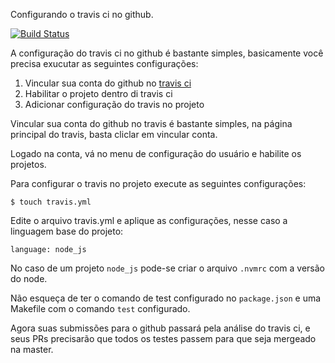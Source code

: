 Configurando o travis ci no github.

[![Build Status](https://travis-ci.org/ozeas/setting-up-travis-ci.svg?branch=master)](https://travis-ci.org/ozeas/setting-up-travis-ci)

A configuração do travis ci no github é bastante simples, basicamente você precisa exucutar as seguintes configurações:

 1. Vincular sua conta do github no [travis ci](https://travis-ci.org/)
 2. Habilitar o projeto dentro di travis ci
 3. Adicionar configuração do travis no projeto
 
 Vincular sua conta do github no travis é bastante simples, na página principal do travis, basta cliclar em vincular conta.

Logado na conta, vá no menu de configuração do usuário e habilite os projetos.

Para configurar o travis no projeto execute as seguintes configurações:

    $ touch travis.yml

Edite o arquivo travis.yml e aplique as configurações, nesse caso a linguagem base do projeto:

    language: ​node_js

No caso de um projeto `node_js` pode-se criar o arquivo `.nvmrc` com a versão do node.

Não esqueça de ter o comando de test configurado no `package.json` e uma Makefile com o comando `test` configurado.

Agora suas submissões para o github passará pela análise do travis ci, e seus PRs precisarão que todos os testes passem para que seja mergeado na master.